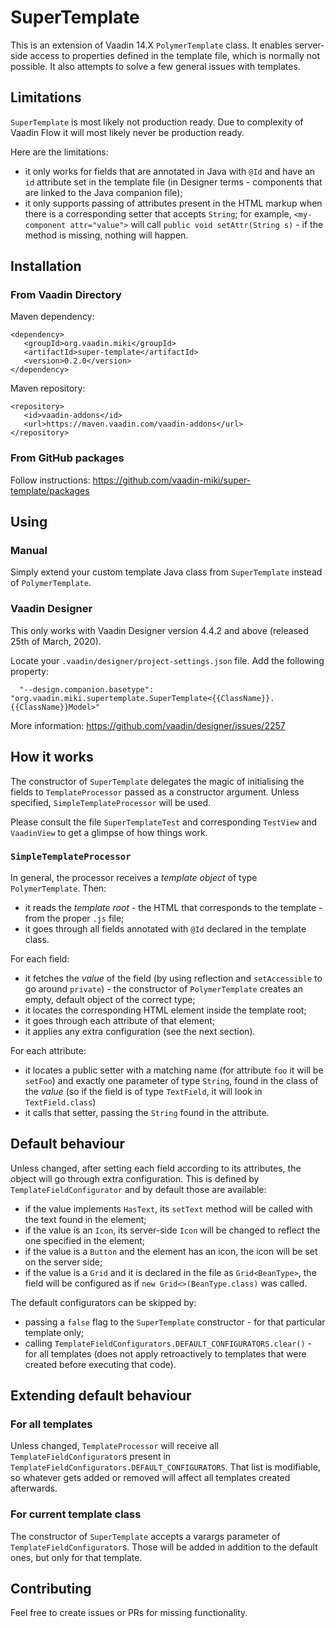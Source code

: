 # SuperTemplate

This is an extension of Vaadin 14.X `PolymerTemplate` class. It enables server-side access to properties defined in the template file, which is normally not possible. It also attempts to solve a few general issues with templates.

## Limitations

`SuperTemplate` is most likely not production ready. Due to complexity of Vaadin Flow it will most likely never be production ready.
 
Here are the limitations:
* it only works for fields that are annotated in Java with `@Id` and have an `id` attribute set in the template file (in Designer terms - components that are linked to the Java companion file); 
* it only supports passing of attributes present in the HTML markup when there is a corresponding setter that accepts `String`; for example, `<my-component attr="value">` will call `public void setAttr(String s)` - if the method is missing, nothing will happen.

## Installation

### From Vaadin Directory

Maven dependency:
```
<dependency>
   <groupId>org.vaadin.miki</groupId>
   <artifactId>super-template</artifactId>
   <version>0.2.0</version>
</dependency>
```

Maven repository:
```
<repository>
   <id>vaadin-addons</id>
   <url>https://maven.vaadin.com/vaadin-addons</url>
</repository>
```

### From GitHub packages

Follow instructions: https://github.com/vaadin-miki/super-template/packages

## Using

### Manual

Simply extend your custom template Java class from `SuperTemplate` instead of `PolymerTemplate`.

### Vaadin Designer

This only works with Vaadin Designer version 4.4.2 and above (released 25th of March, 2020).

Locate your `.vaadin/designer/project-settings.json` file. Add the following property:

```
  "--design.companion.basetype": "org.vaadin.miki.supertemplate.SuperTemplate<{{ClassName}}.{{ClassName}}Model>"
```

More information: https://github.com/vaadin/designer/issues/2257

## How it works

The constructor of `SuperTemplate` delegates the magic of initialising the fields to `TemplateProcessor` passed as a constructor argument. Unless specified, `SimpleTemplateProcessor` will be used.

Please consult the file `SuperTemplateTest` and corresponding `TestView` and `VaadinView` to get a glimpse of how things work.

### `SimpleTemplateProcessor`

In general, the processor receives a *template object* of type `PolymerTemplate`. Then:
* it reads the *template root* - the HTML that corresponds to the template - from the proper `.js` file;
* it goes through all fields annotated with `@Id` declared in the template class.

For each field:
* it fetches the *value* of the field (by using reflection and `setAccessible` to go around `private`) - the constructor of `PolymerTemplate` creates an empty, default object of the correct type;
* it locates the corresponding HTML element inside the template root;
* it goes through each attribute of that element;
* it applies any extra configuration (see the next section).

For each attribute:
* it locates a public setter with a matching name (for attribute `foo` it will be `setFoo`) and exactly one parameter of type `String`, found in the class of the *value* (so if the field is of type `TextField`, it will look in `TextField.class`)
* it calls that setter, passing the `String` found in the attribute.

## Default behaviour

Unless changed, after setting each field according to its attributes, the object will go through extra configuration. This is defined by `TemplateFieldConfigurator` and by default those are available:
* if the value implements `HasText`, its `setText` method will be called with the text found in the element;
* if the value is an `Icon`, its server-side `Icon` will be changed to reflect the one specified in the element;
* if the value is a `Button` and the element has an icon, the icon will be set on the server side;
* if the value is a `Grid` and it is declared in the file as `Grid<BeanType>`, the field will be configured as if `new Grid<>(BeanType.class)` was called.

The default configurators can be skipped by:
* passing a `false` flag to the `SuperTemplate` constructor - for that particular template only;
* calling `TemplateFieldConfigurators.DEFAULT_CONFIGURATORS.clear()` - for all templates (does not apply retroactively to templates that were created before executing that code).

## Extending default behaviour

### For all templates

Unless changed, `TemplateProcessor` will receive all `TemplateFieldConfigurator`s present in `TemplateFieldConfigurators.DEFAULT_CONFIGURATORS`. That list is modifiable, so whatever gets added or removed will affect all templates created afterwards.

### For current template class

The constructor of `SuperTemplate` accepts a varargs parameter of `TemplateFieldConfigurator`s. Those will be added in addition to the default ones, but only for that template.

## Contributing

Feel free to create issues or PRs for missing functionality.